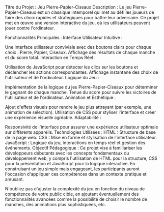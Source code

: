 
Titre du Projet : Jeu Pierre-Papier-Ciseaux
Description :
Le jeu Pierre-Papier-Ciseaux est un classique intemporel qui met au défi les joueurs de faire des choix rapides et stratégiques pour battre leur adversaire. Ce projet met en œuvre une version interactive du jeu, où les utilisateurs peuvent jouer contre l'ordinateur.

Fonctionnalités Principales :
Interface Utilisateur Intuitive :

Une interface utilisateur conviviale avec des boutons clairs pour chaque choix : Pierre, Papier, Ciseaux.
Affichage des résultats de chaque manche et du score total.
Interaction en Temps Réel :

Utilisation de JavaScript pour détecter les clics sur les boutons et déclencher les actions correspondantes.
Affichage instantané des choix de l'utilisateur et de l'ordinateur.
Logique du Jeu :

Implémentation de la logique du jeu Pierre-Papier-Ciseaux pour déterminer le gagnant de chaque manche.
Tenue du score pour suivre les victoires de l'utilisateur et de l'ordinateur.
Animation et Esthétique :

Ajout d'effets visuels pour rendre le jeu plus attrayant (par exemple, une animation de sélection).
Utilisation de CSS pour styliser l'interface et créer une expérience visuelle agréable.
Adaptabilité :

Responsivité de l'interface pour assurer une expérience utilisateur optimale sur différents appareils.
Technologies Utilisées :
HTML : Structure de base de la page web.
CSS : Mise en forme et stylisation de l'interface utilisateur.
JavaScript : Logique du jeu, interactions en temps réel et gestion des événements.
Objectif Pédagogique :
Ce projet vise à familiariser les développeurs débutants avec les concepts fondamentaux du développement web, y compris l'utilisation de HTML pour la structure, CSS pour la présentation et JavaScript pour la logique interactive. En construisant un jeu simple mais engageant, les participants auront l'occasion d'appliquer ces compétences dans un contexte pratique et amusant.

N'oubliez pas d'ajuster la complexité du jeu en fonction du niveau de compétence de votre public cible, en ajoutant éventuellement des fonctionnalités avancées comme la possibilité de choisir le nombre de manches, des animations plus sophistiquées, etc.
